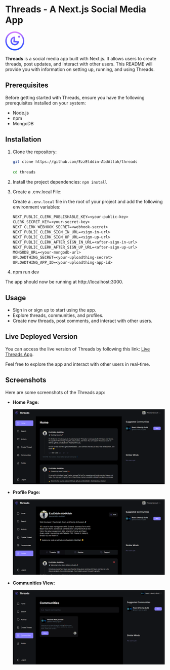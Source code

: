 # Threads - A Next.js Social Media App

![Threads Logo](public/assets/logo.svg)

**Threads** is a social media app built with Next.js. It allows users to create threads, post updates, and interact with other users. This README will provide you with information on setting up, running, and using Threads.

## Prerequisites

Before getting started with Threads, ensure you have the following prerequisites installed on your system:

- Node.js
- npm
- MongoDB

## Installation

1. Clone the repository:

   ```bash
   git clone https://github.com/EzzElddin-AbdAllah/threads

   cd threads
   ```

2. Install the project dependencies: `npm install`
3. Create a .env.local File:

   Create a `.env.local` file in the root of your project and add the following environment variables:

   ```plaintext
   NEXT_PUBLIC_CLERK_PUBLISHABLE_KEY=<your-public-key>
   CLERK_SECRET_KEY=<your-secret-key>
   NEXT_CLERK_WEBHOOK_SECRET=<webhook-secret>
   NEXT_PUBLIC_CLERK_SIGN_IN_URL=<sign-in-url>
   NEXT_PUBLIC_CLERK_SIGN_UP_URL=<sign-up-url>
   NEXT_PUBLIC_CLERK_AFTER_SIGN_IN_URL=<after-sign-in-url>
   NEXT_PUBLIC_CLERK_AFTER_SIGN_UP_URL=<after-sign-up-url>
   MONGODB_URL=<your-mongodb-url>
   UPLOADTHING_SECRET=<your-uploadthing-secret>
   UPLOADTHING_APP_ID=<your-uploadthing-app-id>

   ```

4. npm run dev

The app should now be running at http://localhost:3000.

## Usage

- Sign in or sign up to start using the app.
- Explore threads, communities, and profiles.
- Create new threads, post comments, and interact with other users.

## Live Deployed Version

You can access the live version of Threads by following this link: [Live Threads App](https://threads-ezzelddin-abdallahs-projects.vercel.app).

Feel free to explore the app and interact with other users in real-time.

## Screenshots

Here are some screenshots of the Threads app:

- **Home Page:**

  ![Home Page](/screenshots/home.png)

- **Profile Page:**

  ![Profile Page](/screenshots/profile.png)

- **Communities View:**

  ![Communities View](/screenshots/communities.png)
